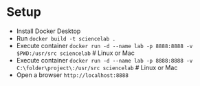 # Setup

- Install Docker Desktop
- Run `docker build -t sciencelab .`
- Execute container `docker run -d --name lab -p 8888:8888 -v $PWD:/usr/src sciencelab` # Linux or Mac
- Execute container `docker run -d --name lab -p 8888:8888 -v C:\folder\project\:/usr/src sciencelab` # Linux or Mac
- Open a browser `http://localhost:8888`